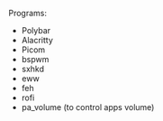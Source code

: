 Programs:
- Polybar
- Alacritty
- Picom
- bspwm
- sxhkd
- eww
- feh
- rofi
- pa_volume (to control apps volume)
